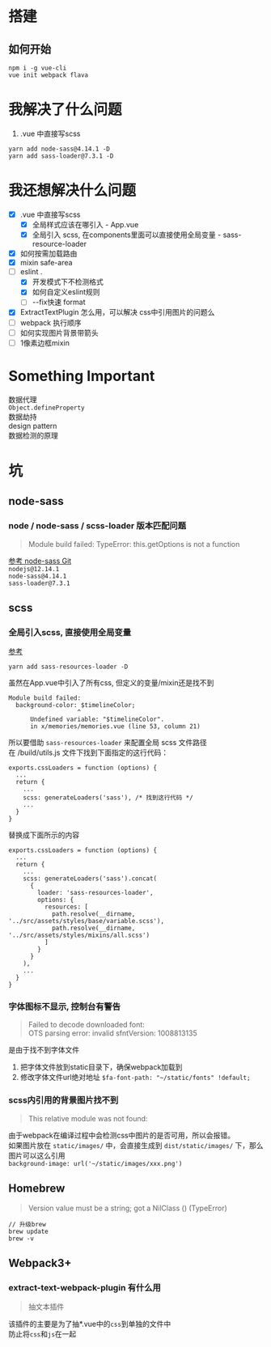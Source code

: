 # 搭建
## 如何开始
```
npm i -g vue-cli
vue init webpack flava
```
# 我解决了什么问题  
1. .vue 中直接写scss
```
yarn add node-sass@4.14.1 -D
yarn add sass-loader@7.3.1 -D
```

# 我还想解决什么问题
- [x] .vue 中直接写scss
  - [x] 全局样式应该在哪引入 - App.vue
  - [x] 全局引入 scss, 在components里面可以直接使用全局变量 - sass-resource-loader
- [x] 如何按需加载路由
- [x] mixin safe-area
- [ ] eslint . 
  - [x] 开发模式下不检测格式
  - [x] 如何自定义eslint规则
  - [ ] --fix快速 format
- [x] ExtractTextPlugin 怎么用，可以解决 css中引用图片的问题么
- [ ] webpack 执行顺序
- [ ] 如何实现图片背景带箭头
- [ ] 1像素边框mixin

# Something Important
数据代理  
`Object.defineProperty`  
数据劫持  
design pattern  
数据检测的原理   

# 坑
## node-sass   
### node / node-sass / scss-loader 版本匹配问题   
> Module build failed: TypeError: this.getOptions is not a function  

[参考 node-sass Git](https://github.com/sass/node-sass)  
`nodejs@12.14.1`  
`node-sass@4.14.1`  
`sass-loader@7.3.1`  

## scss  
### 全局引入scss, 直接使用全局变量  
[参考](https://zhuanlan.zhihu.com/p/180228946)  
```
yarn add sass-resources-loader -D
```

虽然在App.vue中引入了所有css, 但定义的变量/mixin还是找不到  
```
Module build failed: 
  background-color: $timelineColor;
                   ^
      Undefined variable: "$timelineColor".
      in x/memories/memories.vue (line 53, column 21)
```
所以要借助 `sass-resources-loader` 来配置全局 scss 文件路径   
在 /build/utils.js 文件下找到下面指定的这行代码：
```
exports.cssLoaders = function (options) {
  ...
  return {
    ...
    scss: generateLoaders('sass'), /* 找到这行代码 */
    ...
  }
}
```
替换成下面所示的内容
```
exports.cssLoaders = function (options) {
  ...
  return {
    ...
    scss: generateLoaders('sass').concat(
      {
        loader: 'sass-resources-loader',
        options: {
          resources: [
            path.resolve(__dirname, '../src/assets/styles/base/variable.scss'),
            path.resolve(__dirname, '../src/assets/styles/mixins/all.scss')
          ]
        }
      }
    ),
    ...
  }
}
```
### 字体图标不显示, 控制台有警告   
> Failed to decode downloaded font: <URL>   
> OTS parsing error: invalid sfntVersion: 1008813135

是由于找不到字体文件
1. 把字体文件放到static目录下，确保webpack加载到
2. 修改字体文件url绝对地址 `$fa-font-path: "~/static/fonts" !default;`


### scss内引用的背景图片找不到   
> This relative module was not found:   

由于webpack在编译过程中会检测css中图片的是否可用，所以会报错。   
如果图片放在 `static/images/` 中，会直接生成到 `dist/static/images/` 下，那么图片可以这么引用   
`background-image: url('~/static/images/xxx.png')`


## Homebrew
> Version value must be a string; got a NilClass () (TypeError)
```
// 升级brew
brew update
brew -v
```

## Webpack3+

### extract-text-webpack-plugin 有什么用
> 抽文本插件  

该插件的主要是为了抽*.vue中的`css`到单独的文件中  
防止将`css`和`js`在一起  